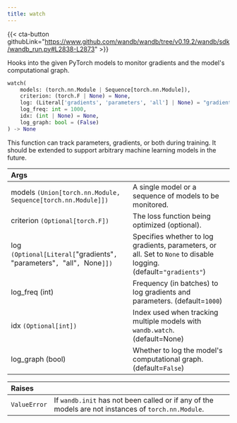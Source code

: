```yaml
---
title: watch
---
```


{{< cta-button githubLink="https://www.github.com/wandb/wandb/tree/v0.19.2/wandb/sdk/wandb_run.py#L2838-L2873" >}}

Hooks into the given PyTorch models to monitor gradients and the model's computational graph.

```python
watch(
    models: (torch.nn.Module | Sequence[torch.nn.Module]),
    criterion: (torch.F | None) = None,
    log: (Literal['gradients', 'parameters', 'all'] | None) = "gradients",
    log_freq: int = 1000,
    idx: (int | None) = None,
    log_graph: bool = (False)
) -> None
```

This function can track parameters, gradients, or both during training. It should be
extended to support arbitrary machine learning models in the future.

| Args |  |
| :--- | :--- |
| models `(Union[torch.nn.Module, Sequence[torch.nn.Module]])` | A single model or a sequence of models to be monitored. |
| criterion `(Optional[torch.F])` | The loss function being optimized (optional). |
| log `(Optional[Literal[`"gradients"`, `"parameters"`, `"all"`, `None`]])` | Specifies whether to log gradients, parameters, or all. Set to `None` to disable logging. (default=`"gradients"`) |
| log_freq (int) | Frequency (in batches) to log gradients and parameters. (default=`1000`) |
| idx `(Optional[int])`| Index used when tracking multiple models with `wandb.watch`. (default=None) |
| log_graph (bool) | Whether to log the model's computational graph. (default=`False`) |

| Raises |  |
| :--- | :--- |
| `ValueError` |  If `wandb.init` has not been called or if any of the models are not instances of `torch.nn.Module`. |
